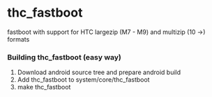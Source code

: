 # thc_fastboot

fastboot with support for HTC largezip (M7 - M9) and multizip (10 ->) formats

### Building thc_fastboot (easy way)
1. Download android source tree and prepare android build
2. Add thc_fastboot to system/core/thc_fastboot
3. make thc_fastboot
